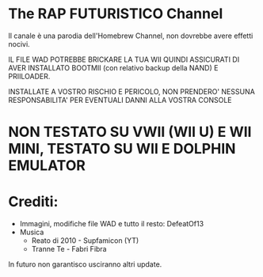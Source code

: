 # The RAP FUTURISTICO Channel

Il canale è una parodia dell'Homebrew Channel, non dovrebbe avere effetti nocivi.

IL FILE WAD POTREBBE BRICKARE LA TUA WII QUINDI ASSICURATI DI AVER INSTALLATO BOOTMII (con relativo backup della NAND) E PRIILOADER.

INSTALLATE A VOSTRO RISCHIO E PERICOLO, NON PRENDERO' NESSUNA RESPONSABILITA' PER EVENTUALI DANNI ALLA VOSTRA CONSOLE

# NON TESTATO SU VWII (WII U) E WII MINI, TESTATO SU WII E DOLPHIN EMULATOR

# Crediti:
- Immagini, modifiche file WAD e tutto il resto: DefeatOf13
- Musica
  - Reato di 2010 - Supfamicon (YT)
  - Tranne Te - Fabri Fibra
  
In futuro non garantisco usciranno altri update.
